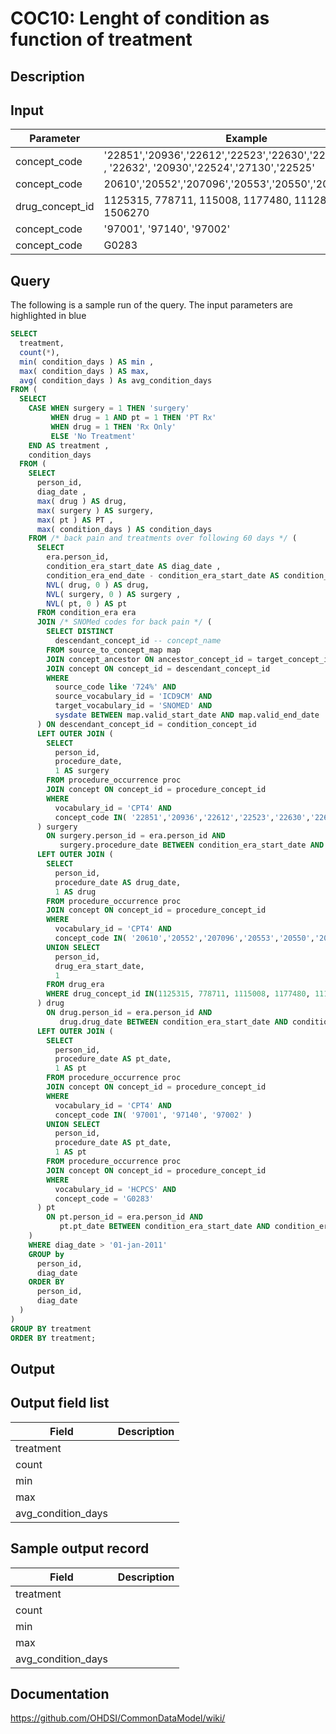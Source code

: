 # COC10: Lenght of condition as function of treatment

## Description
## Input

|  Parameter |  Example |  Mandatory |  Notes |
| --- | --- | --- | --- |
| concept_code | '22851','20936','22612','22523','22630','22614','22842' , '22632', '20930','22524','27130','22525' | Yes |   |
| concept_code | 20610','20552','207096','20553','20550','20605' | Yes |   |
| drug_concept_id | 1125315, 778711, 115008, 1177480, 1112807, 1506270 | Yes |   |
| concept_code | '97001', '97140', '97002' | Yes |   |
| concept_code | G0283 | Yes |   |

## Query
The following is a sample run of the query. The input parameters are highlighted in  blue  

```sql
SELECT 
  treatment, 
  count(*), 
  min( condition_days ) AS min , 
  max( condition_days ) AS max, 
  avg( condition_days ) As avg_condition_days 
FROM ( 
  SELECT 
    CASE WHEN surgery = 1 THEN 'surgery' 
         WHEN drug = 1 AND pt = 1 THEN 'PT Rx' 
         WHEN drug = 1 THEN 'Rx Only' 
         ELSE 'No Treatment' 
    END AS treatment , 
    condition_days 
  FROM ( 
    SELECT 
      person_id, 
      diag_date ,
      max( drug ) AS drug, 
      max( surgery ) AS surgery, 
      max( pt ) AS PT , 
      max( condition_days ) AS condition_days 
    FROM /* back pain and treatments over following 60 days */ ( 
      SELECT 
        era.person_id, 
        condition_era_start_date AS diag_date , 
        condition_era_end_date - condition_era_start_date AS condition_days, 
        NVL( drug, 0 ) AS drug, 
        NVL( surgery, 0 ) AS surgery , 
        NVL( pt, 0 ) AS pt 
      FROM condition_era era 
      JOIN /* SNOMed codes for back pain */ ( 
        SELECT DISTINCT 
          descendant_concept_id -- concept_name 
        FROM source_to_concept_map map 
        JOIN concept_ancestor ON ancestor_concept_id = target_concept_id 
        JOIN concept ON concept_id = descendant_concept_id 
        WHERE 
          source_code like '724%' AND 
          source_vocabulary_id = 'ICD9CM' AND 
          target_vocabulary_id = 'SNOMED' AND 
          sysdate BETWEEN map.valid_start_date AND map.valid_end_date 
      ) ON descendant_concept_id = condition_concept_id 
      LEFT OUTER JOIN ( 
        SELECT 
          person_id, 
          procedure_date, 
          1 AS surgery 
        FROM procedure_occurrence proc 
        JOIN concept ON concept_id = procedure_concept_id 
        WHERE 
          vocabulary_id = 'CPT4' AND 
          concept_code IN( '22851','20936','22612','22523','22630','22614*','22842','22632','20930','22524','27130','22525' ) 
      ) surgery 
        ON surgery.person_id = era.person_id AND 
           surgery.procedure_date BETWEEN condition_era_start_date AND condition_era_start_date + 60 
      LEFT OUTER JOIN ( 
        SELECT 
          person_id, 
          procedure_date AS drug_date, 
          1 AS drug 
        FROM procedure_occurrence proc 
        JOIN concept ON concept_id = procedure_concept_id 
        WHERE 
          vocabulary_id = 'CPT4' AND 
          concept_code IN( '20610','20552','207096','20553','20550','20605' ,'20551','20600','23350' ) 
        UNION SELECT 
          person_id, 
          drug_era_start_date, 
          1 
        FROM drug_era 
        WHERE drug_concept_id IN(1125315, 778711, 1115008, 1177480, 1112807,1506270 ) 
      ) drug 
        ON drug.person_id = era.person_id AND 
           drug.drug_date BETWEEN condition_era_start_date AND condition_era_start_date + 60 
      LEFT OUTER JOIN ( 
        SELECT 
          person_id, 
          procedure_date AS pt_date, 
          1 AS pt 
        FROM procedure_occurrence proc 
        JOIN concept ON concept_id = procedure_concept_id 
        WHERE 
          vocabulary_id = 'CPT4' AND 
          concept_code IN( '97001', '97140', '97002' ) 
        UNION SELECT 
          person_id, 
          procedure_date AS pt_date, 
          1 AS pt 
        FROM procedure_occurrence proc 
        JOIN concept ON concept_id = procedure_concept_id 
        WHERE 
          vocabulary_id = 'HCPCS' AND 
          concept_code = 'G0283' 
      ) pt 
        ON pt.person_id = era.person_id AND 
           pt.pt_date BETWEEN condition_era_start_date AND condition_era_start_date + 60 
    ) 
    WHERE diag_date > '01-jan-2011' 
    GROUP by 
      person_id, 
      diag_date 
    ORDER BY 
      person_id, 
      diag_date 
  ) 
) 
GROUP BY treatment 
ORDER BY treatment;
```

## Output

## Output field list

|  Field |  Description |
| --- | --- |
| treatment |   |
| count |   |
| min |   |
| max |   |
| avg_condition_days |   |

## Sample output record

|  Field |  Description |
| --- | --- |
| treatment |   |
| count |   |
| min |   |
| max |   |
| avg_condition_days |   |

## Documentation
https://github.com/OHDSI/CommonDataModel/wiki/
